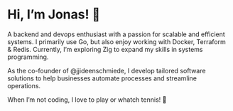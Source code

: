# Hi, I’m Jonas! 🚀

A backend and devops enthusiast with a passion for scalable and efficient systems. I primarily use Go, but also enjoy working with Docker, Terraform & Redis. Currently, I’m exploring Zig to expand my skills in systems programming.

As the co-founder of @jjideenschmiede, I develop tailored software solutions to help businesses automate processes and streamline operations.

When I’m not coding, I love to play or whatch tennis! 🎾